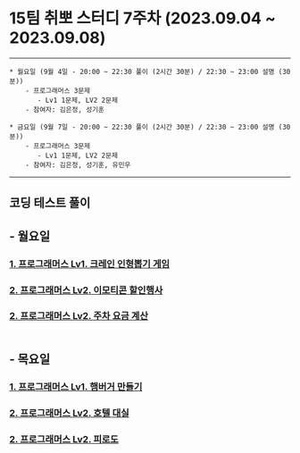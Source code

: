 
# 15팀 취뽀 스터디 7주차 (2023.09.04 ~ 2023.09.08)

---
    * 월요일 (9월 4일 - 20:00 ~ 22:30 풀이 (2시간 30분) / 22:30 ~ 23:00 설명 (30분))
        - 프로그래머스 3문제
           - Lv1 1문제, LV2 2문제
        - 참여자: 김은정, 성기훈

    * 금요일 (9월 7일 - 20:00 ~ 22:30 풀이 (2시간 30분) / 22:30 ~ 23:00 설명 (30분))
        - 프로그래머스 3문제
           - Lv1 1문제, LV2 2문제
        - 참여자: 김은정, 성기훈, 유민우

---
## 코딩 테스트 풀이
## - 월요일
### <a href = "https://school.programmers.co.kr/learn/courses/30/lessons/64061"> 1. 프로그래머스 Lv1. 크레인 인형뽑기 게임 </a><br>
### <a href = "https://school.programmers.co.kr/learn/courses/30/lessons/150368"> 2. 프로그래머스 Lv2. 이모티콘 할인행사 </a><br>
### <a href = "https://school.programmers.co.kr/learn/courses/30/lessons/92341"> 2. 프로그래머스 Lv2. 주차 요금 계산 </a><br><br>

## - 목요일
### <a href = "https://school.programmers.co.kr/learn/courses/30/lessons/133502"> 1. 프로그래머스 Lv1. 햄버거 만들기 </a><br>
### <a href = "https://school.programmers.co.kr/learn/courses/30/lessons/155651"> 2. 프로그래머스 Lv2. 호텔 대실 </a><br>
### <a href = "https://school.programmers.co.kr/learn/courses/30/lessons/87946"> 2. 프로그래머스 Lv2. 피로도 </a><br>


